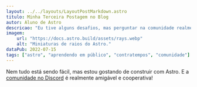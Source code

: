 ```yaml
---
layout: ../../layouts/LayoutPostMarkdown.astro
titulo: Minha Terceira Postagem no Blog
autor: Aluno de Astro
descricao: "Eu tive alguns desafios, mas perguntar na comunidade realmente me ajudou!"
imagem:
    url: "https://docs.astro.build/assets/rays.webp"
    alt: "Miniaturas de raios do Astro."
dataPub: 2022-07-15
tags: ["astro", "aprendendo em público", "contratempos", "comunidade"]
---
```

Nem tudo está sendo fácil, mas estou gostando de construir com Astro. E a [comunidade no Discord](https://astro.build/chat) é realmente amigável e cooperativa!